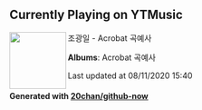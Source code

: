 ## Currently Playing on YTMusic

[<img align="left" width="100" src="https://lh3.googleusercontent.com/HzDP84NAR7zdMusMEwev3xkXRRPv8jDDjqdjdj-pmGi_fMiJIlC4a2VCXSY3xs2NpoYHp5foKVOlgqeQ">](https://music.youtube.com/channel/UC7zZzWH3Dammxn0IL9_Z-ew)

조광일 - Acrobat 곡예사

**Albums**: Acrobat 곡예사

Last updated at 08/11/2020 15:40

#### Generated with [20chan/github-now](https://github.com/20chan/github-now)


<!--
**20chan/20chan** is a ✨ _special_ ✨ repository because its `README.md` (this file) appears on your GitHub profile.

Here are some ideas to get you started:

- 🔭 I’m currently working on ...
- 🌱 I’m currently learning ...
- 👯 I’m looking to collaborate on ...
- 🤔 I’m looking for help with ...
- 💬 Ask me about ...
- 📫 How to reach me: ...
- 😄 Pronouns: ...
- ⚡ Fun fact: ...
-->
